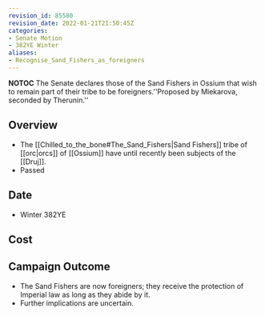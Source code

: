 ```yaml
---
revision_id: 85580
revision_date: 2022-01-21T21:50:45Z
categories:
- Senate Motion
- 382YE Winter
aliases:
- Recognise_Sand_Fishers_as_foreigners
---
```



__NOTOC__
The Senate declares those of the Sand Fishers in Ossium that wish to remain part of their tribe to be foreigners.''Proposed by Miekarova, seconded by Therunin.''
## Overview
* The [[Chilled_to_the_bone#The_Sand_Fishers|Sand Fishers]] tribe of [[orc|orcs]] of [[Ossium]] have until recently been subjects of the [[Druj]].
* Passed

## Date
* Winter 382YE
## Cost
## Campaign Outcome
* The Sand Fishers are now foreigners; they receive the protection of Imperial law as long as they abide by it.
* Further implications are uncertain.